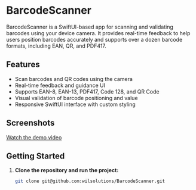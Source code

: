 # BarcodeScanner

BarcodeScanner is a SwiftUI-based app for scanning and validating barcodes using your device camera. It provides real-time feedback to help users position barcodes accurately and supports over a dozen barcode formats, including EAN, QR, and PDF417.

## Features

- Scan barcodes and QR codes using the camera
- Real-time feedback and guidance UI
- Supports EAN-8, EAN-13, PDF417, Code 128, and QR Code
- Visual validation of barcode positioning and value
- Responsive SwiftUI interface with custom styling

## Screenshots

[Watch the demo video](barcodescanner.webm)


## Getting Started

1. **Clone the repository and run the project:**
    ```sh
    git clone git@github.com:wilsolutions/BarcodeScanner.git
    ```

